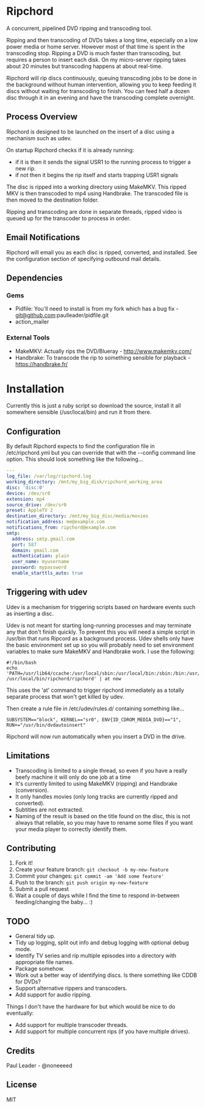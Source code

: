 # Ripchord

A concurrent, pipelined DVD ripping and transcoding tool.

Ripping and then transcoding of DVDs takes a long time, especially on a low power media or home server. However most of that time is spent in the transcoding stop. Ripping a DVD is much faster than transcoding, but requires a person to insert each disk. On my micro-server ripping takes about 20 minutes but transcoding happens at about real-time.

Ripchord will rip discs continuously, queuing transcoding jobs to be done in the background without human intervention, allowing you to keep feeding it discs without waiting for transcoding to finish. You can feed half a dozen disc through it in an evening and have the transcoding complete overnight.

## Process Overview

Ripchord is designed to be launched on the insert of a disc using a mechanism such as udev.

On startup Ripchord checks if it is already running:

 * if it is then it sends the signal USR1 to the running process to trigger a new rip.
 * if not then it begins the rip itself and starts trapping USR1 signals

The disc is ripped into a working directory using MakeMKV.
This ripped MKV is then transcoded to mp4 using Handbrake.
The transcoded file is then moved to the destination folder.

Ripping and transcoding are done in separate threads, ripped video is queued up for the transcoder to process in order.

## Email Notifications
Ripchord will email you as each disc is ripped, converted, and installed. See the configuration section of specifying outbound mail details.

## Dependencies

### Gems

* Pidfile: You'll need to install is from my fork which has a bug fix - git@github.com:paulleader/pidfile.git
* action_mailer

### External Tools

* MakeMKV: Actually rips the DVD/Blueray - http://www.makemkv.com/
* Handbrake: To transcode the rip to something sensible for playback - https://handbrake.fr/

# Installation

Currently this is just a ruby script so download the source, install it all somewhere sensible (/usr/local/bin) and run it from there.

## Configuration
By default Ripchord expects to find the configuration file in /etc/ripchord.yml but you can override that with the --config command line option. This should look something like the following...

```YAML
---
log_file: /var/log/ripchord.log
working_directory: /mnt/my_big_disk/ripchord_working_area
disc: 'disc:0'
device: /dev/sr0
extension: mp4
source_drive: /dev/sr0
preset: AppleTV 2
destination_directory: /mnt/my_big_disc/media/movies
notification_address: me@example.com
notifications_from: ripchord@example.com
smtp:
  address: smtp.gmail.com
  port: 587
  domain: gmail.com
  authentication: plain
  user_name: myusername
  password: mypassword
  enable_starttls_auto: true
```

## Triggering with udev

Udev is a mechanism for triggering scripts based on hardware events such as inserting a disc.

Udev is not meant for starting long-running processes and may terminate any that don't finish quickly. To prevent this you will need a simple script in /usr/bin that runs Ripcord as a background process. Udev shells only have the basic environment set up so you will probably need to set environment variables to make sure MakeMKV and Handbrake work. I use the following:

    #!/bin/bash
    echo 'PATH=/usr/lib64/ccache:/usr/local/sbin:/usr/local/bin:/sbin:/bin:/usr/sbin:/usr/bin /usr/local/bin/ripchord/ripchord' | at now

This uses the 'at' command to trigger ripchord immediately as a totally separate process that won't get killed by
udev.

Then create a rule file in /etc/udev/rules.d/ containing something like...

    SUBSYSTEM=="block", KERNEL=="sr0", ENV{ID_CDROM_MEDIA_DVD}=="1", RUN+="/usr/bin/dvdautoinsert"
    
Ripchord will now run automatically when you insert a DVD in the drive.

## Limitations

* Transcoding is limited to a single thread, so even if you have a really beefy machine it will only do one job at a time
* It's currently limited to using MakeMKV (ripping) and Handbrake (conversion).
* It only handles movies (only long tracks are currently ripped and converted).
* Subtitles are not extracted.
* Naming of the result is based on the title found on the disc, this is not always that reliable, so you may have to rename some files if you want your media player to correctly identify them.

## Contributing

1. Fork it!
2. Create your feature branch: `git checkout -b my-new-feature`
3. Commit your changes: `git commit -am 'Add some feature'`
4. Push to the branch: `git push origin my-new-feature`
5. Submit a pull request
6. Wait a couple of days while I find the time to respond in-between feeding/changing the baby... :)

## TODO

* General tidy up.
* Tidy up logging, split out info and debug logging with optional debug mode.
* Identify TV series and rip multiple episodes into a directory with appropriate file names.
* Package somehow.
* Work out a better way of identifying discs. Is there something like CDDB for DVDs?
* Support alternative rippers and transcoders.
* Add support for audio ripping.

Things I don't have the hardware for but which would be nice to do eventually:
* Add support for multiple transcoder threads.
* Add support for multiple concurrent rips (if you have multiple drives).

## Credits

Paul Leader - @noneeeed

## License

MIT